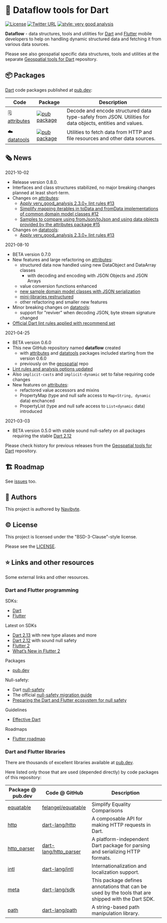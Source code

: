# :dart: Dataflow tools for Dart 

[![License](https://img.shields.io/badge/License-BSD%203--Clause-blue.svg)](https://opensource.org/licenses/BSD-3-Clause) [![Twitter URL](https://img.shields.io/twitter/url/https/twitter.com/navibyte.svg?style=social&label=Follow%20%40navibyte)](https://twitter.com/navibyte) [![style: very good analysis](https://img.shields.io/badge/style-very_good_analysis-B22C89.svg)](https://pub.dev/packages/very_good_analysis)

**Dataflow** - data structures, tools and utilities for 
[Dart](https://dart.dev/) and [Flutter](https://flutter.dev/) mobile developers
to help on handling dynamic structured data and fetching it from various data
sources.

Please see also geospatial specific data structures, tools and utilities at the
separate
[Geospatial tools for Dart](https://github.com/navibyte/geospatial) repository.

## :package: Packages

[Dart](https://dart.dev/) code packages published at 
[pub.dev](https://pub.dev/publishers/navibyte.com/packages):

Code           | Package | Description 
-------------- | --------| -----------
:spiral_notepad: [attributes](dart/attributes) | [![pub package](https://img.shields.io/pub/v/attributes.svg)](https://pub.dev/packages/attributes) | Decode and encode structured data type-safely from JSON. Utilities for data objects, entities and values.
:cloud: [datatools](dart/datatools) | [![pub package](https://img.shields.io/pub/v/datatools.svg)](https://pub.dev/packages/datatools) | Utilities to fetch data from HTTP and file resources and other data sources.

## :newspaper_roll: News

2021-10-02
* Release version 0.8.0.
* Interfaces and class structures stabilized, no major breaking changes planned at least short-term.
* Changes on [attributes](https://pub.dev/packages/attributes):
  * [Apply very_good_analysis 2.3.0+ lint rules #13](https://github.com/navibyte/dataflow/issues/13)
  * [Simplify mapping iterables in toData and fromData implementations of common domain model classes #12](https://github.com/navibyte/dataflow/issues/12)
  * [Samples to compare using fromJson/toJson and using data objects provided by the attributes package #15](https://github.com/navibyte/dataflow/issues/15)
* Changes on [datatools](https://pub.dev/packages/datatools):
  * [Apply very_good_analysis 2.3.0+ lint rules #13](https://github.com/navibyte/dataflow/issues/13)

2021-08-10
* BETA version 0.7.0
* New features and large refactoring on [attributes](https://pub.dev/packages/attributes):
  * structured data now handled using new DataObject and DataArray classes
    * with decoding and encoding with JSON Objects and JSON Arrays
  * value conversion functions enhanced
  * [new sample domain model classes with JSON serialization](https://github.com/navibyte/dataflow/issues/10)
  * [mini-libraries restructured](https://github.com/navibyte/dataflow/issues/9)
  * other refactoring and smaller new features  
* Minor breaking changes on [datatools](https://pub.dev/packages/datatools):
  * support for "reviver" when decoding JSON, byte stream signature changed
* [Official Dart lint rules applied with recommend set](https://github.com/navibyte/dataflow/issues/2)

2021-04-25
* BETA version 0.6.0
* This new GitHub repository named **dataflow** created
  * with [attributes](https://pub.dev/packages/attributes) and [datatools](https://pub.dev/packages/datatools) packages included starting from the version 0.6.0
  * previously on the [geospatial](https://github.com/navibyte/geospatial) repo
* [Lint rules and analysis options updated](https://github.com/navibyte/geospatial/issues/8)
* Also `implicit-casts` and `implicit-dynamic` set to false requiring code changes
* New features on [attributes](https://pub.dev/packages/attributes):
  * refactored value accessors and mixins
  * PropertyMap (type and null safe access to `Map<String, dynamic` data) enchanced  
  * PropertyList (type and null safe access to `List<dynamic` data) introduced  

2021-03-03
* BETA version 0.5.0 with stable sound null-safety on all packages requiring the stable [Dart 2.12](https://medium.com/dartlang/announcing-dart-2-12-499a6e689c87)

Please check history for previous releases from the
[Geospatial tools for Dart](https://github.com/navibyte/geospatial) repository.

## :building_construction: Roadmap

See [issues](https://github.com/navibyte/dataflow/issues) too.

## :house_with_garden: Authors

This project is authored by [Navibyte](https://navibyte.com).

## :copyright: License

This project is licensed under the "BSD-3-Clause"-style license.

Please see the [LICENSE](LICENSE).


## :star: Links and other resources

Some external links and other resources.

### Dart and Flutter programming

SDKs:
* [Dart](https://dart.dev/)
* [Flutter](https://flutter.dev/) 

Latest on SDKs
* [Dart 2.13](https://medium.com/dartlang/announcing-dart-2-13-c6d547b57067) with new type aliases and more
* [Dart 2.12](https://medium.com/dartlang/announcing-dart-2-12-499a6e689c87) with sound null safety
* [Flutter 2](https://developers.googleblog.com/2021/03/announcing-flutter-2.html)
* [What’s New in Flutter 2](https://medium.com/flutter/whats-new-in-flutter-2-0-fe8e95ecc65)

Packages
* [pub.dev](https://pub.dev/)

Null-safety:
* Dart [null-safety](https://dart.dev/null-safety)
* The official [null-safety migration guide](https://dart.dev/null-safety/migration-guide)
* [Preparing the Dart and Flutter ecosystem for null safety](https://medium.com/dartlang/preparing-the-dart-and-flutter-ecosystem-for-null-safety-e550ce72c010)

Guidelines
* [Effective Dart](https://dart.dev/guides/language/effective-dart)

Roadmaps
* [Flutter roadmap](https://github.com/flutter/flutter/wiki/Roadmap)

### Dart and Flutter libraries

There are thousands of excellent libraries available at 
[pub.dev](https://pub.dev/).

Here listed only those that are used (depended directly) by code packages of
this repository:

Package @ pub.dev | Code @ GitHub | Description
----------------- | ------------- | -----------
[equatable](https://pub.dev/packages/equatable) | [felangel/equatable](https://github.com/felangel/equatable) | Simplify Equality Comparisons | A Dart abstract class that helps to implement equality without needing to explicitly override == and hashCode.
[http](https://pub.dev/packages/http) | [dart-lang/http](https://github.com/dart-lang/http) | A composable API for making HTTP requests in Dart.
[http_parser](https://pub.dev/packages/http_parser) | [dart-lang/http_parser](https://github.com/dart-lang/http_parser) | A platform-independent Dart package for parsing and serializing HTTP formats.
[intl](https://pub.dev/packages/intl) | [dart-lang/intl](https://github.com/dart-lang/intl) | Internationalization and localization support.
[meta](https://pub.dev/packages/meta) | [dart-lang/sdk](https://github.com/dart-lang/sdk/tree/master/pkg/meta) | This package defines annotations that can be used by the tools that are shipped with the Dart SDK.
[path](https://pub.dev/packages/path) | [dart-lang/path](https://github.com/dart-lang/path) | A string-based path manipulation library.
